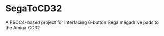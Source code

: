 SegaToCD32
==========

A PSOC4-based project for interfacing 6-button Sega megadrive pads to the Amiga CD32
